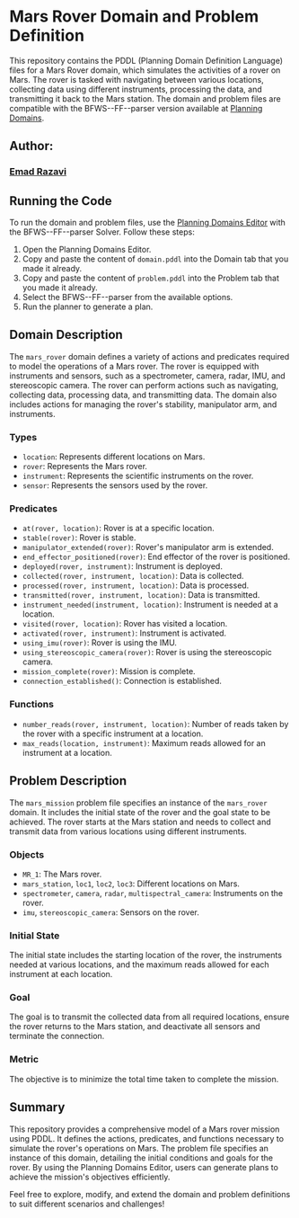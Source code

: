 # Mars Rover Domain and Problem Definition

This repository contains the PDDL (Planning Domain Definition Language) files for a Mars Rover domain, which simulates the activities of a rover on Mars. The rover is tasked with navigating between various locations, collecting data using different instruments, processing the data, and transmitting it back to the Mars station. The domain and problem files are compatible with the BFWS--FF--parser version available at [Planning Domains](https://editor.planning.domains/#).

## Author:

### [Emad Razavi](https://github.com/Emaaaad)

## Running the Code

To run the domain and problem files, use the [Planning Domains Editor](https://editor.planning.domains/#) with the BFWS--FF--parser Solver. Follow these steps:

1. Open the Planning Domains Editor.
2. Copy and paste the content of `domain.pddl` into the Domain tab that you made it already.
3. Copy and paste the content of `problem.pddl` into the Problem tab that you made it already.
4. Select the BFWS--FF--parser from the available options.
5. Run the planner to generate a plan.


## Domain Description

The `mars_rover` domain defines a variety of actions and predicates required to model the operations of a Mars rover. The rover is equipped with instruments and sensors, such as a spectrometer, camera, radar, IMU, and stereoscopic camera. The rover can perform actions such as navigating, collecting data, processing data, and transmitting data. The domain also includes actions for managing the rover's stability, manipulator arm, and instruments.

### Types

- `location`: Represents different locations on Mars.
- `rover`: Represents the Mars rover.
- `instrument`: Represents the scientific instruments on the rover.
- `sensor`: Represents the sensors used by the rover.

### Predicates

- `at(rover, location)`: Rover is at a specific location.
- `stable(rover)`: Rover is stable.
- `manipulator_extended(rover)`: Rover's manipulator arm is extended.
- `end_effector_positioned(rover)`: End effector of the rover is positioned.
- `deployed(rover, instrument)`: Instrument is deployed.
- `collected(rover, instrument, location)`: Data is collected.
- `processed(rover, instrument, location)`: Data is processed.
- `transmitted(rover, instrument, location)`: Data is transmitted.
- `instrument_needed(instrument, location)`: Instrument is needed at a location.
- `visited(rover, location)`: Rover has visited a location.
- `activated(rover, instrument)`: Instrument is activated.
- `using_imu(rover)`: Rover is using the IMU.
- `using_stereoscopic_camera(rover)`: Rover is using the stereoscopic camera.
- `mission_complete(rover)`: Mission is complete.
- `connection_established()`: Connection is established.

### Functions

- `number_reads(rover, instrument, location)`: Number of reads taken by the rover with a specific instrument at a location.
- `max_reads(location, instrument)`: Maximum reads allowed for an instrument at a location.

## Problem Description

The `mars_mission` problem file specifies an instance of the `mars_rover` domain. It includes the initial state of the rover and the goal state to be achieved. The rover starts at the Mars station and needs to collect and transmit data from various locations using different instruments.

### Objects

- `MR_1`: The Mars rover.
- `mars_station`, `loc1`, `loc2`, `loc3`: Different locations on Mars.
- `spectrometer`, `camera`, `radar`, `multispectral_camera`: Instruments on the rover.
- `imu`, `stereoscopic_camera`: Sensors on the rover.

### Initial State

The initial state includes the starting location of the rover, the instruments needed at various locations, and the maximum reads allowed for each instrument at each location.

### Goal

The goal is to transmit the collected data from all required locations, ensure the rover returns to the Mars station, and deactivate all sensors and terminate the connection.

### Metric

The objective is to minimize the total time taken to complete the mission.

## Summary

This repository provides a comprehensive model of a Mars rover mission using PDDL. It defines the actions, predicates, and functions necessary to simulate the rover's operations on Mars. The problem file specifies an instance of this domain, detailing the initial conditions and goals for the rover. By using the Planning Domains Editor, users can generate plans to achieve the mission's objectives efficiently.

Feel free to explore, modify, and extend the domain and problem definitions to suit different scenarios and challenges!

